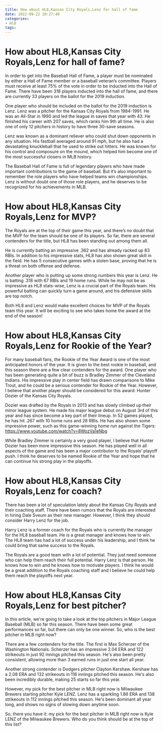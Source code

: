 ```yaml
---
title: How about HL8,Kansas City Royals,Lenz for hall of fame 
date: 2022-09-22 20:27:40
categories:
- Hl8
tags:
---
```



#  How about HL8,Kansas City Royals,Lenz for hall of fame? 

In order to get into the Baseball Hall of Fame, a player must be nominated by either a Hall of Fame member or a baseball veteran’s committee. Players must receive at least 75% of the vote in order to be inducted into the Hall of Fame. There have been 318 players inducted into the hall of fame, and there are currently 33 players on the ballot for the 2019 induction.

One player who should be included on the ballot for the 2019 induction is Lenz. Lenz was a pitcher for the Kansas City Royals from 1984-1991. He was an All-Star in 1990 and led the league in saves that year with 43. He finished his career with 207 saves, which ranks him 9th all time. He is also one of only 12 pitchers in history to have three 30-save seasons.

Lenz was known as a dominant reliever who could shut down opponents in any situation. His fastball averaged around 91 mph, but he also had a devastating knuckleball that he used to strike out hitters. He was known for his control and composure on the mound, which helped him become one of the most successful closers in MLB history.

The Baseball Hall of Fame is full of legendary players who have made important contributions to the game of baseball. But it’s also important to remember the role players who have helped teams win championships. Lenz is without doubt one of those role players, and he deserves to be recognized for his achievements in MLB.

#  How about HL8,Kansas City Royals,Lenz for MVP? 

The Royals are at the top of their game this year, and there’s no doubt that the MVP for the team should be one of its players. So far, there are several contenders for the title, but HL8 has been standing out among them all.

He is currently batting an impressive .362 and has already racked up 83 RBIs. In addition to his impressive stats, HL8 has also shown great skill in the field. He has 5 consecutive games with a stolen base, proving that he is a threat on both offense and defense.

Another player who is putting up some strong numbers this year is Lenz. He is batting .318 with 67 RBIs and 19 home runs. While he may not be as impressive as HL8 stats-wise, Lenz is a crucial part of the Royals team. His powerful batting can quickly turn a game around, and his defensive skills are top notch.

Both HL8 and Lenz would make excellent choices for MVP of the Royals team this year. It will be exciting to see who takes home the award at the end of the season!

#  How about HL8,Kansas City Royals,Lenz for Rookie of the Year? 

For many baseball fans, the Rookie of the Year Award is one of the most anticipated honors of the year. It is given to the best rookie in baseball, and this season there are a few clear contenders for the award. One player who has been generating quite a bit of buzz is Bradley Zimmer of the Cleveland Indians. His impressive play in center field has drawn comparisons to Mike Trout, and he could be a serious contender for Rookie of the Year. However, I believe that another player should be considered for this award: Hunter Dozier of the Kansas City Royals.

Dozier was drafted by the Royals in 2013 and has slowly climbed up their minor league system. He made his major league debut on August 3rd of this year and has since become a key part of their lineup. In 52 games played, he has hit .267 with 10 home runs and 28 RBIs. He has also shown some impressive power, such as this game-winning home run against the Tigers: https://www.youtube.com/watch?v=8WozVa1eNbg

While Bradley Zimmer is certainly a very good player, I believe that Hunter Dozier has been more impressive this season. He has played well in all aspects of the game and has been a major contributor to the Royals’ playoff push. I think he deserves to be named Rookie of the Year and hope that he can continue his strong play in the playoffs.

#  How about HL8,Kansas City Royals,Lenz for coach? 

There has been a lot of speculation lately about the Kansas City Royals and their coaching staff. There have been rumors that the Royals are interested in hiring Dale Sveum as their new manager. However, I think they should consider Harry Lenz for the job.

Harry Lenz is a former coach for the Royals who is currently the manager for the HL8 baseball team. He is a great manager and knows how to win. The HL8 team has had a lot of success under his leadership, and I think he could bring that same success to the Royals.

The Royals are a good team with a lot of potential. They just need someone who can help them reach their full potential. Harry Lenz is that person. He knows how to win and he knows how to motivate players. I think he would be a great addition to the Royals coaching staff and I believe he could help them reach the playoffs next year.

#  How about HL8,Kansas City Royals,Lenz for best pitcher?

In this article, we're going to take a look at the top pitchers in Major League Baseball (MLB) so far this season. There have been some great performances so far, but there can only be one winner. So, who is the best pitcher in MLB right now?

There are a few contenders for the title. The first is Max Scherzer of the Washington Nationals. Scherzer has an impressive 2.04 ERA and 122 strikeouts in just 92 innings pitched this season. He's also been pretty consistent, allowing more than 3 earned runs in just one start all year.

Another strong contender is Dodgers pitcher Clayton Kershaw. Kershaw has a 2.08 ERA and 132 strikeouts in 116 innings pitched this season. He's also been incredibly durable, making 25 starts so far this year.

However, my pick for the best pitcher in MLB right now is Milwaukee Brewers starting pitcher Kyle LENZ. Lenz has a sparkling 1.86 ERA and 138 strikeouts in 112 innings pitched this season. He's been dominant all year long, and shows no signs of slowing down anytime soon.

So, there you have it: my pick for the best pitcher in MLB right now is Kyle LENZ of the Milwaukee Brewers. Who do you think should be at the top of this list?